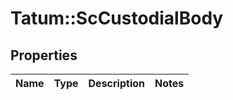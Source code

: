 # Tatum::ScCustodialBody

## Properties
Name | Type | Description | Notes
------------ | ------------- | ------------- | -------------

